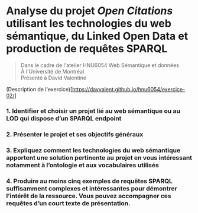 # Analyse du projet *Open Citations* utilisant les technologies du web sémantique, du Linked Open Data et production de requêtes SPARQL


>Dans le cadre de l'atelier HNU6054 Web Sémantique et données<br>
>À l'Université de Montréal<br>
>Présenté à David Valentine<br>


(Description de l'exercice)[https://davvalent.github.io/hnu6054/exercice-02/]

### 1.	Identifier et choisir un projet lié au web sémantique ou au LOD qui dispose d’un SPARQL endpoint
### 2.	Présenter le projet et ses objectifs généraux
### 3.	Expliquez comment les technologies du web sémantique apportent une solution pertinente au projet en vous intéressant notamment à l’ontologie et aux vocabulaires utilisés
### 4.	Produire au moins cinq exemples de requêtes SPARQL suffisamment complexes et intéressantes pour démontrer l’intérêt de la ressource. Vous pouvez accompagner ces requêtes d’un court texte de présentation.
